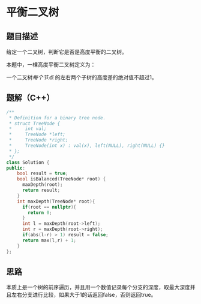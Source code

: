 # 平衡二叉树

## 题目描述

给定一个二叉树，判断它是否是高度平衡的二叉树。<br>

本题中，一棵高度平衡二叉树定义为：<br>

一个二叉树*每个节点* 的左右两个子树的高度差的绝对值不超过1。<br>

## 题解（C++）

```c++
/**
 * Definition for a binary tree node.
 * struct TreeNode {
 *     int val;
 *     TreeNode *left;
 *     TreeNode *right;
 *     TreeNode(int x) : val(x), left(NULL), right(NULL) {}
 * };
 */
class Solution {
public:
    bool result = true;
    bool isBalanced(TreeNode* root) {
      maxDepth(root);
      return result;
    }
    int maxDepth(TreeNode* root){
      if(root == nullptr){
        return 0;
      }
      int l = maxDepth(root->left);
      int r = maxDepth(root->right);
      if(abs(l-r) > 1) result = false;
      return max(l,r) + 1;
    }
};
```

## 思路

本质上是一个树的前序遍历，并且用一个数值记录每个分支的深度，取最大深度并且左右分支进行比较，如果大于1的话返回false，否则返回true。<br>